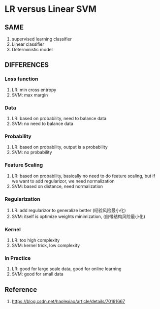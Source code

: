 # LR versus Linear SVM

## SAME

1. supervised learning classifier
2. Linear classifier
3. Deterministic model

## DIFFERENCES

### Loss function

1. LR: min cross entropy
2. SVM: max margin

### Data

1. LR: based on probability, need to balance data
2. SVM: no need to balance data

### Probability

1. LR: based on probability, output is a probability
2. SVM: no probability

### Feature Scaling

1. LR: based on probability, basically no need to do feature scaling, but if we want to add regularizor, we need normalization
2. SVM: based on distance, need normalization

### Regularization

1. LR: add regularizor to generalize better (经验风险最小化)
2. SVM: itself is optimize weights minimization, (自带结构风险最小化)

### Kernel

1. LR: too high complexity
2. SVM: kernel trick, low complexity

### In Practice

1. LR: good for large scale data, good for online learning
2. SVM: good for small data

## Reference

1. https://blog.csdn.net/haolexiao/article/details/70191667